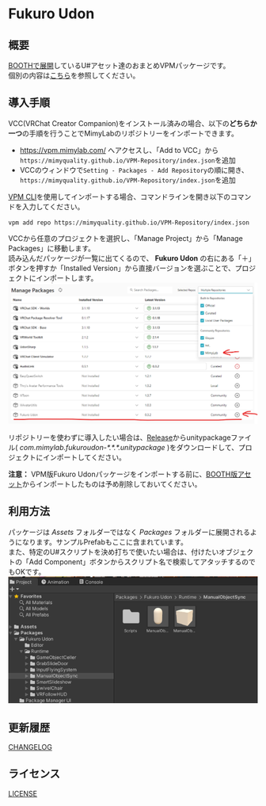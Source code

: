 # Fukuro Udon

## 概要

[BOOTHで展開](https://mimyquality.booth.pm/item_lists/rdaT1p1m)しているU#アセット達のおまとめVPMパッケージです。  
個別の内容は[こちら](https://github.com/mimyquality/FukuroUdon/wiki)を参照してください。

## 導入手順

VCC(VRChat Creator Companion)をインストール済みの場合、以下の**どちらか一つ**の手順を行うことでMimyLabのリポジトリーをインポートできます。

- https://vpm.mimylab.com/ へアクセスし、「Add to VCC」から`https://mimyquality.github.io/VPM-Repository/index.json`を追加
- VCCのウィンドウで`Setting - Packages - Add Repository`の順に開き、`https://mimyquality.github.io/VPM-Repository/index.json`を追加


[VPM CLI](https://vcc.docs.vrchat.com/vpm/cli/)を使用してインポートする場合、コマンドラインを開き以下のコマンドを入力してください。

```
vpm add repo https://mimyquality.github.io/VPM-Repository/index.json
```


VCCから任意のプロジェクトを選択し、「Manage Project」から「Manage Packages」に移動します。  
読み込んだパッケージが一覧に出てくるので、 **Fukuro Udon** の右にある「＋」ボタンを押すか「Installed Version」から直接バージョンを選ぶことで、プロジェクトにインポートします。  
![Manage Packages](Website/image/vcc_userpackages_add.png)


リポジトリーを使わずに導入したい場合は、[Release](https://github.com/mimyquality/FukuroUdon/releases)からunitypackageファイル( *com.mimylab.fukuroudon-\*.\*.\*.unitypackage* )をダウンロードして、プロジェクトにインポートしてください。  

**注意：** VPM版Fukuro Udonパッケージをインポートする前に、[BOOTH版アセット](https://mimyquality.booth.pm/item_lists/rdaT1p1m)からインポートしたものは予め削除しておいてください。

## 利用方法

パッケージは *Assets* フォルダーではなく *Packages* フォルダーに展開されるようになります。サンプルPrefabもここに含まれています。  
また、特定のU#スクリプトを決め打ちで使いたい場合は、付けたいオブジェクトの「Add Component」ボタンからスクリプト名で検索してアタッチするのでもOKです。  
![FukuroUdon location](Website/image/fukuroudon_location.png)

## 更新履歴

[CHANGELOG](Packages/com.mimylab.fukuroudon/CHANGELOG.md)

## ライセンス

[LICENSE](Packages/com.mimylab.fukuroudon/LICENSE.md)
